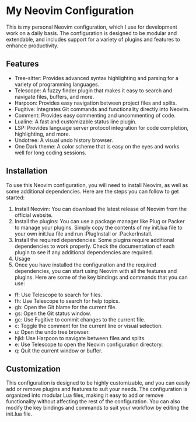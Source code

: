 
# My Neovim Configuration
This is my personal Neovim configuration, which I use for development work on a daily basis. The configuration is designed to be modular and extendable, and includes support for a variety of plugins and features to enhance productivity.

## Features
- Tree-sitter: Provides advanced syntax highlighting and parsing for a variety of programming languages.
- Telescope: A fuzzy finder plugin that makes it easy to search and navigate files, buffers, and more.
- Harpoon: Provides easy navigation between project files and splits.
- Fugitive: Integrates Git commands and functionality directly into Neovim.
- Comment: Provides easy commenting and uncommenting of code.
- Lualine: A fast and customizable status line plugin.
- LSP: Provides language server protocol integration for code completion, highlighting, and more.
- Undotree: A visual undo history browser.
- One Dark theme: A color scheme that is easy on the eyes and works well for long coding sessions.

## Installation
To use this Neovim configuration, you will need to install Neovim, as well as some additional dependencies. Here are the steps you can follow to get started:

1. Install Neovim: You can download the latest release of Neovim from the official website.
2. Install the plugins: You can use a package manager like Plug or Packer to manage your plugins. Simply copy the contents of my init.lua file to your own init.lua file and run :PlugInstall or :PackerInstall.
3. Install the required dependencies: Some plugins require additional dependencies to work properly. Check the documentation of each plugin to see if any additional dependencies are required.
4. Usage
5. Once you have installed the configuration and the required dependencies, you can start using Neovim with all the features and plugins. Here are some of the key bindings and commands that you can use:

- <leader>ff: Use Telescope to search for files.
- <leader>fh: Use Telescope to search for help topics.
- <leader>gb: Open the Git blame for the current file.
- <leader>gs: Open the Git status window.
- <leader>gc: Use Fugitive to commit changes to the current file.
- <leader>c<space>: Toggle the comment for the current line or visual selection.
- <leader>u: Open the undo tree browser.
- <leader>hjkl: Use Harpoon to navigate between files and splits.
- <leader>e: Use Telescope to open the Neovim configuration directory.
- <leader>q: Quit the current window or buffer.

## Customization
This configuration is designed to be highly customizable, and you can easily add or remove plugins and features to suit your needs. The configuration is organized into modular Lua files, making it easy to add or remove functionality without affecting the rest of the configuration. You can also modify the key bindings and commands to suit your workflow by editing the init.lua file.
